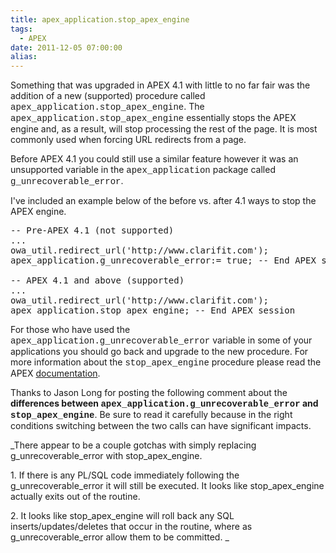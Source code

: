 ```yaml
---
title: apex_application.stop_apex_engine
tags:
  - APEX
date: 2011-12-05 07:00:00
alias:
---
```


Something that was upgraded in APEX 4.1 with little to no far fair was the addition of a new (supported) procedure called <span style="font-family: &quot;Courier New&quot;,Courier,monospace;">apex_application.stop_apex_engine</span>. The <span style="font-family: &quot;Courier New&quot;,Courier,monospace;">apex_application.stop_apex_engine</span> essentially stops the APEX engine and, as a result, will stop processing the rest of the page. It is most commonly used when forcing URL redirects from a page.

Before APEX 4.1 you could still use a similar feature however it was an unsupported variable in the <span style="font-family: &quot;Courier New&quot;,Courier,monospace;">apex_application</span> package called <span style="font-family: &quot;Courier New&quot;,Courier,monospace;">g_unrecoverable_error</span>.

I've included an example below of the before vs. after 4.1 ways to stop the APEX engine.
<pre class="brush: sql; highlight: [4, 9]">-- Pre-APEX 4.1 (not supported)
...
owa_util.redirect_url('http://www.clarifit.com');
apex_application.g_unrecoverable_error:= true; -- End APEX session

-- APEX 4.1 and above (supported)
...
owa_util.redirect_url('http://www.clarifit.com');
apex_application.stop_apex_engine; -- End APEX session
</pre>
For those who have used the <span style="font-family: &quot;Courier New&quot;,Courier,monospace;">apex_application.g_unrecoverable_error</span> variable in some of your applications you should go back and upgrade to the new procedure. For more information about the <span style="font-family: &quot;Courier New&quot;,Courier,monospace;">stop_apex_engine</span> procedure please read the APEX [documentation](http://docs.oracle.com/cd/E23903_01/doc/doc.41/e21676/apex_app.htm#BABGIDII).

Thanks to Jason Long for posting the following comment about the **differences between <span style="font-family: &quot;Courier New&quot;,Courier,monospace;">apex_application.g_unrecoverable_error</span> and <span style="font-family: &quot;Courier New&quot;,Courier,monospace;">stop_apex_engine</span>**. Be sure to read it carefully because in the right conditions switching between the two calls can have significant impacts.

_There appear to be a couple gotchas with simply replacing g_unrecoverable_error with stop_apex_engine.

1\.  If there is any PL/SQL code immediately following the  g_unrecoverable_error it will still be executed. It looks like  stop_apex_engine actually exits out of the routine.

2\. It looks  like stop_apex_engine will roll back any SQL inserts/updates/deletes  that occur in the routine, where as g_unrecoverable_error allow them to  be committed. _